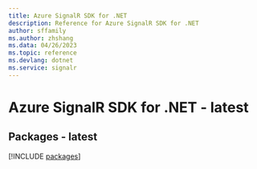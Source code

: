```yaml
---
title: Azure SignalR SDK for .NET
description: Reference for Azure SignalR SDK for .NET
author: sffamily
ms.author: zhshang
ms.data: 04/26/2023
ms.topic: reference
ms.devlang: dotnet
ms.service: signalr
---
```

# Azure SignalR SDK for .NET - latest
## Packages - latest
[!INCLUDE [packages](signalr-index.md)]